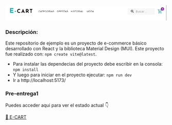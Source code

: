 
![E-CART](public/img-preentrega1Cordoba.PNG)

### Descripción:

Este repositorio de ejemplo es un proyecto de e-commerce básico desarrollado con React y la biblioteca Material Design (MUI). Este proyecto fue realizado con: `npm create vite@latest`.

 - Para instalar las dependecias  del proyecto debe escribir en la consola: `npm install`
 - Y luego para iniciar en el proyecto ejecutar: `npm run dev`
 - Ir a http://localhost:5173/

### Pre-entrega1

Puedes acceder aqui para ver el estado actual 👇

[🛒 E-CART](https://josemek098dev.github.io/301-ReactJS-Ecomerce/)

